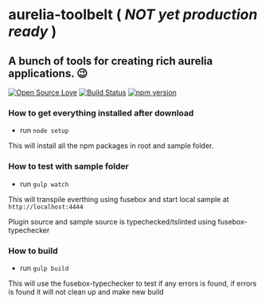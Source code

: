 # aurelia-toolbelt ( *NOT yet production ready* )

## A bunch of tools for creating rich aurelia applications. :wink:


[![Open Source Love](https://badges.frapsoft.com/os/mit/mit.svg?v=102)](https://opensource.org/licenses/MIT)
[![Build Status](https://travis-ci.org/shahabganji/aurelia-toolbelt.svg?branch=dev)](https://travis-ci.org/shahabganji/aurelia-toolbelt)
[![npm version](https://badge.fury.io/js/aurelia-toolbelt.svg)](https://badge.fury.io/js/aurelia-toolbelt)

### How to get everything installed after download
* run `node setup`

This will install all the npm packages in root and sample folder.


### How to test with sample folder

* run `gulp watch`

This will transpile everthing using fusebox and start local sample at `http://localhost:4444`

Plugin source and sample source is typechecked/tslinted using fusebox-typechecker


### How to build

* run `gulp build`

This will use the fusebox-typechecker to test if any errors is found, if errors is found it will not clean up and make new build

